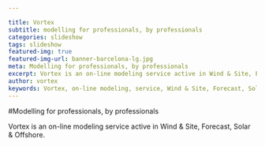 ```yaml
---

title: Vortex
subtitle: modelling for professionals, by professionals
categories: slideshow
tags: slideshow
featured-img: true
featured-img-url: banner-barcelona-lg.jpg
meta: Modelling for professionals, by professionals
excerpt: Vortex is an on-line modeling service active in Wind & Site, Forecast, Solar & Offshore.
author: vortex
keywords: Vortex, on-line modeling, service, Wind & Site, Forecast, Solar, Offshore
---
```


#Modelling for professionals, by professionals

Vortex is an on-line modeling service active in Wind & Site, Forecast, Solar & Offshore.